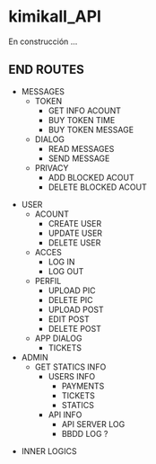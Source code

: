 # kimikall_API
En construcción ...

## END ROUTES

- MESSAGES
    - TOKEN
        - GET INFO ACOUNT
        * BUY TOKEN TIME
        + BUY TOKEN MESSAGE
    * DIALOG
        - READ MESSAGES
        + SEND MESSAGE
    + PRIVACY
        - ADD BLOCKED ACOUT
        - DELETE BLOCKED ACOUT
* USER
    - ACOUNT
        - CREATE USER
        * UPDATE USER
        + DELETE USER
    * ACCES
        - LOG IN
        + LOG OUT
    * PERFIL
        - UPLOAD PIC
        * DELETE PIC
        * UPLOAD POST
        * EDIT POST
        + DELETE POST
    + APP DIALOG
        - TICKETS
* ADMIN
    - GET STATICS INFO
        - USERS INFO
            - PAYMENTS
            * TICKETS
            + STATICS
        * API INFO
            - API SERVER LOG
            + BBDD LOG ?
+ INNER LOGICS